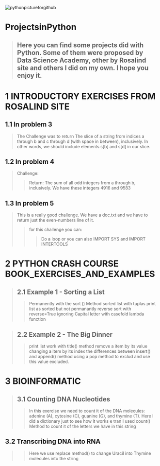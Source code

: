 ![pythonpictureforgithub](https://user-images.githubusercontent.com/67904287/107618268-0dc24e80-6c30-11eb-93d9-9575e0fc261e.jpg)



# ProjectsinPython
>## Here you can find some projects did with Python. Some of them were proposed by Data Science Academy, other by Rosalind site and others I did on my own. I hope you enjoy it.


# 1 INTRODUCTORY EXERCISES FROM ROSALIND SITE 

## 1.1 In problem 3 
>The Challenge was to return The slice of a string from indices a through b and c through d (with space in between), inclusively. In other words, we should include elements s[b] and s[d] in our slice.

## 1.2 In problem 4 
>Challenge: 
>>Return: The sum of all odd integers from a through b, inclusively. We have these integers 4916 and 9583

## 1.3 In problem 5 
>This is a really good challenge. We have a doc.txt and we have to return just the even-numbers line of it. 
>>for this challenge you can:  
>>>Do a loop or 
>>>you can also IMPORT SYS and IMPORT INTERTOOLS 
            
# 2 PYTHON CRASH COURSE BOOK_EXERCISES_AND_EXAMPLES

>## 2.1 Example 1 - Sorting a List
>>Permanently with the sort () Method
>>sorted list with tuplas
>>print list as sorted but not permanantly
>>reverse sort with reverse=True
>>ignoring Capital letter with casefold
>>lambda function
    
>## 2.2 Example 2 - The Big Dinner
>>print list
>>work with title() method
>>remove a item by its value
>>changing a item by its index
>>the differences between insert() and append() method
>>using a pop method to exclud and use this value excluded.
     
# 3 BIOINFORMATIC     
    
>## 3.1 Counting DNA Nucleotides
>>In this exercise we need to count it of the DNA molecules:  adenine (A), cytosine (C), guanine (G), and thymine (T).
>>Here I did a dictionary just to see how it works e tran I used count() Method to count it of the letters we have in this string
    
## 3.2 Transcribing DNA into RNA
>>Here we use replace method() to change Uracil into Thymine molecules into the string
